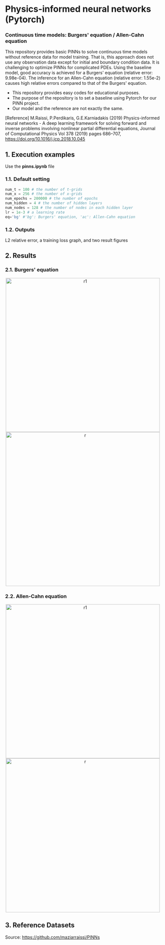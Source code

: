 # Physics-informed neural networks (Pytorch)
### Continuous time models: Burgers' equation / Allen-Cahn equation
This repository provides basic PINNs to solve continuous time models without reference data for model training. That is, this approach does not use any observation data except for initial and boundary condition data. It is challenging to optimize PINNs for complicated PDEs. Using the baseline model, good accuracy is achieved for a Burgers' equation (relative error: 9.98e-04). The inference for an Allen-Cahn equation (relative error: 1.55e-2) causes high relative errors compared to that of the Burgers' equation.

* This repository provides easy codes for educational purposes.
* The purpose of the repository is to set a baseline using Pytorch for our PINN project.
* Our model and the reference are not exactly the same.

[Reference] M.Raissi, P.Perdikaris, G.E.Karniadakis (2019) Physics-informed neural networks - A deep learning framework for solving forward and inverse problems involving nonlinear partial differential equations, Journal of Computational Physics Vol 378 (2019) pages 686–707, https://doi.org/10.1016/j.jcp.2018.10.045

## 1. Execution examples
Use the **pinns.ipynb** file

### 1.1. Default setting
```python
num_t = 100 # the number of t-grids
num_x = 256 # the number of x-grids
num_epochs = 200000 # the number of epochs
num_hidden = 4 # the number of hidden layers
num_nodes = 128 # the number of nodes in each hidden layer
lr = 1e-3 # a learning rate 
eq='bg' #'bg': Burgers' equation, 'ac': Allen-Cahn equation
```
### 1.2. Outputs
L2 relative error, a training loss graph, and two result figures

## 2. Results
### 2.1. Burgers' equation
<p align="center">
<img width="500" alt="r1" src="https://user-images.githubusercontent.com/52735725/172101128-a5aedd20-a871-42ef-b748-9cae98fc1ab0.png">
<img width="500" alt="r" src="https://user-images.githubusercontent.com/52735725/164943040-a356729e-795e-42ed-b37a-9abf6fa8bb46.png">
</p>

### 2.2. Allen-Cahn equation
<p align="center">
<img width="500" alt="r1" src="https://user-images.githubusercontent.com/52735725/172295341-3a57246b-75d5-49aa-a553-70aea9be8df3.png">
<img width="500" alt="r" src="https://user-images.githubusercontent.com/52735725/172295382-e49def99-b90a-45ba-9af8-dfb93d7fbe99.png">
</p>

## 3. Reference Datasets
Source: https://github.com/maziarraissi/PINNs




